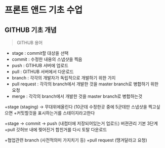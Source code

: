 # 프론트 앤드 기초 수업

## GITHUB 기초 개념

>GITHUB 용어

- stage : commit할 대상을 선택
- commit : 수정한 내용의 스냅샷을 찍음
- push : GTIHUB 서버에 업로드
- pull : GITHUB 서버에서 다운로드
- branch : 각각의 개발자가 독립적으로 개발하기 위한 가지
- pull request : 각각의 branch에서 개발한 것을 master branch로 병합하기 위한 요청
- merge : 각각의 branch에서 개발한 것을 master branch로 병합하는것

+stage (staging) -> 무대위에올린다 (10군데 수정한곳 중에 5군데만 스냅샷을 찍고싶으면 
+커밋할것을 표시하는거를 스테이지라고한다

+stage -> commit -> push (내컴터에 저장되어있는거 업로드) 버젼관리 기본 3단계
+pull 깃허브 내에 찢어진거 합친거를 다시 토탈 다운로드

+협업관련 branch (사전적의미 가지치기 등)
+pull request (땡겨달라고 요청)
